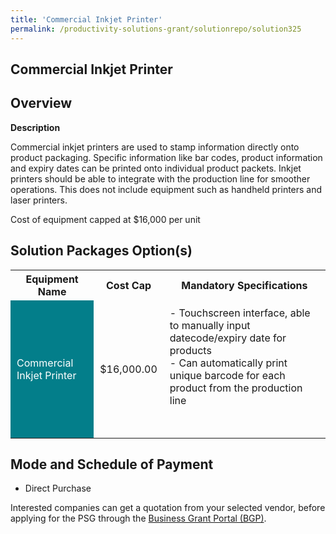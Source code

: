 ```yaml
---
title: 'Commercial Inkjet Printer'
permalink: /productivity-solutions-grant/solutionrepo/solution325
---
```


## Commercial Inkjet Printer

## Overview

**Description**

Commercial inkjet printers are used to stamp information directly onto product packaging. Specific information like bar codes, product information and expiry dates can be printed onto individual product packets. Inkjet printers should be able to integrate with the production line for smoother operations. This does not include equipment such as handheld printers and laser printers. 

Cost of equipment capped at $16,000 per unit

## Solution Packages Option(s)

<table>
<tr>
<th><b>Equipment Name</b></th>
<th><b>Cost Cap</b></th>
<th><b>Mandatory Specifications</b></th>
</tr>
<tr>
<td style='padding: 10px; background-color: #037E8A; color: #FFFFFF;'>Commercial Inkjet Printer</td>
<td style='padding: 10px;'>$16,000.00</td>
<td style='padding: 10px;'>- Touchscreen interface, able to manually input datecode/expiry date for products<br>- Can automatically print unique barcode for each product from the production line<br><br><br></td>
</tr>
</table>

## Mode and Schedule of Payment

 - Direct Purchase

Interested companies can get a quotation from your selected vendor, before applying for the PSG through the <a href='https://www.businessgrants.gov.sg/' target='_blank' rel='noopener'>Business Grant Portal (BGP)</a>.

<script src="/jquery/resize-tables.js"></script>
